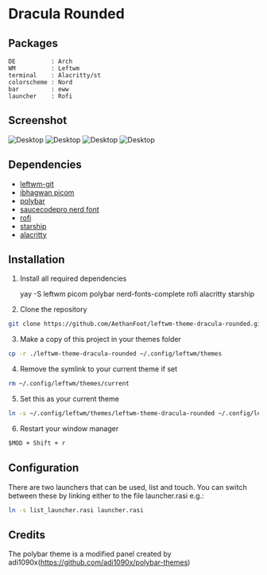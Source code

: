 # Dracula Rounded

## Packages

```
DE          : Arch
WM          : Leftwm
terminal    : Alacritty/st
colorscheme : Nord
bar         : eww
launcher    : Rofi
```

## Screenshot

![Desktop](./images/desktop1.png)
![Desktop](./images/sysmenu.png)
![Desktop](./images/app_menu.png)
![Desktop](./images/list_menu.png)

## Dependencies

- [leftwm-git](https://github.com/leftwm/leftwm)
- [ibhagwan picom](https://github.com/ibhagwan/picom)
- [polybar](https://github.com/polybar/polybar)
- [saucecodepro nerd font](https://github.com/ryanoasis/nerd-fonts)
- [rofi](https://github.com/davatorium/rofi)
- [starship](https://github.com/starship/starship)
- [alacritty](https://github.com/alacritty/alacritty)

## Installation

1. Install all required dependencies

    yay -S leftwm picom polybar nerd-fonts-complete rofi alacritty starship

2. Clone the repository

```BASH
git clone https://github.com/AethanFoot/leftwm-theme-dracula-rounded.git
```

3. Make a copy of this project in your themes folder

```BASH
cp -r ./leftwm-theme-dracula-rounded ~/.config/leftwm/themes
```

4. Remove the symlink to your current theme if set

```BASH
rm ~/.config/leftwm/themes/current
```
5. Set this as your current theme

```BASH
ln -s ~/.config/leftwm/themes/leftwm-theme-dracula-rounded ~/.config/leftwm/themes/current
```

6. Restart your window manager

```Default shortcut
$MOD + Shift + r
```

## Configuration

There are two launchers that can be used, list and touch. You can switch between these by linking either to the file launcher.rasi e.g.:
```BASH
ln -s list_launcher.rasi launcher.rasi
```

## Credits

The polybar theme is a modified panel created by adi1090x(https://github.com/adi1090x/polybar-themes)
